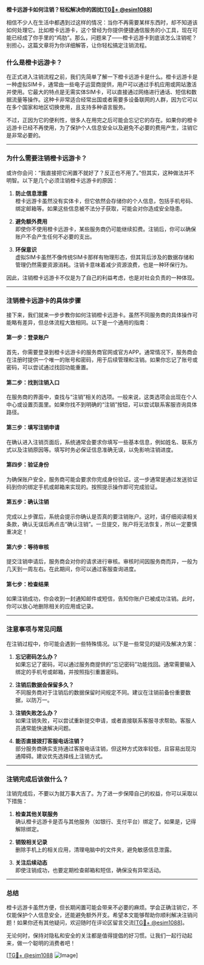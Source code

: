 **橙卡远游卡如何注销？轻松解决你的困扰[[TG💪+ @esim1088](https://t.me/s/esim1088)]**

相信不少人在生活中都遇到过这样的情况：当你不再需要某样东西时，却不知道该如何处理它。比如橙卡远游卡，这个曾经为你提供便捷通信服务的小工具，现在可能已经成了你手里的“鸡肋”。那么，问题来了——橙卡远游卡到底该怎么注销呢？别担心，这篇文章将为你详细解答，让你轻松搞定注销流程。

### **什么是橙卡远游卡？**

在正式进入注销流程之前，我们先简单了解一下橙卡远游卡是什么。橙卡远游卡是一种虚拟SIM卡，通常由一些电子运营商提供，用户可以通过手机应用或网站激活并使用。它最大的特点是无需实体SIM卡，可以直接通过网络进行通话、短信和数据流量等操作。这种卡非常适合经常出国或者需要多设备联网的人群，因为它可以在多个国家和地区切换使用，且支持多种语言服务。

不过，正因为它的便利性，很多人在用完之后可能会忘记它的存在。如果你的橙卡远游卡已经不再使用，为了保护个人信息安全以及避免不必要的费用产生，注销它是非常必要的。

---

### **为什么需要注销橙卡远游卡？**

或许你会问：“我直接把它闲置不就好了？反正也不用了。”但其实，这种做法并不明智。以下是几个必须注销橙卡远游卡的原因：

1. **防止信息泄露**  
   橙卡远游卡虽然没有实体卡，但它依然会存储你的个人信息，包括手机号码、绑定邮箱等。如果这些信息被不法分子获取，可能会对你造成安全隐患。

2. **避免额外费用**  
   即使你不使用橙卡远游卡，某些服务商仍可能继续扣费。注销后，你可以确保账户不会产生任何不必要的支出。

3. **环保意识**  
   虚拟SIM卡虽然不像传统SIM卡那样有物理形态，但其背后涉及的数据存储和管理仍然需要资源消耗。注销卡意味着减少资源浪费，也是一种环保行为。

因此，注销橙卡远游卡不仅是为了自己的利益考虑，也是对社会负责的一种体现。

---

### **注销橙卡远游卡的具体步骤**

接下来，我们就来一步步教你如何注销橙卡远游卡。虽然不同服务商的具体操作可能略有差异，但总体流程大致相同。以下是一个通用的指南：

#### **第一步：登录账户**
首先，你需要登录到橙卡远游卡的服务商官网或官方APP。通常情况下，服务商会在注册时提供一个唯一的账号和密码，用于后续管理和注销。如果你忘记了账号或密码，可以尝试通过找回功能重置。

#### **第二步：找到注销入口**
在服务商的界面中，查找与“注销”相关的选项。一般来说，这类选项会出现在个人中心或设置页面里。如果你找不到明确的“注销”按钮，可以尝试联系客服咨询具体路径。

#### **第三步：填写注销申请**
在确认进入注销页面后，系统通常会要求你填写一些基本信息，例如姓名、联系方式以及注销原因等。填写时务必保证信息准确无误，以免影响注销进度。

#### **第四步：验证身份**
为确保账户安全，服务商可能会要求你完成身份验证。这一步通常是通过发送验证码到你的绑定手机或邮箱来实现的。按照提示操作即可完成验证。

#### **第五步：确认注销**
完成以上步骤后，系统会提示你确认是否真的要注销账户。这时，请仔细阅读相关条款，确认无误后再点击“确认注销”。一旦提交，账户将无法恢复，所以一定要慎重决定！

#### **第六步：等待审核**
提交注销申请后，服务商会对你的请求进行审核。审核时间因服务商而异，一般为几天到一周左右。在此期间，你可以通过客服查询进度。

#### **第七步：检查结果**
如果注销成功，你会收到一封通知邮件或短信，告知你账户已被成功注销。此时，你可以放心地删除相关的应用或记录。

---

### **注意事项与常见问题**

在注销过程中，你可能会遇到一些特殊情况。以下是一些常见的疑问及解决方案：

1. **忘记密码怎么办？**  
   如果忘记了密码，可以通过服务商提供的“忘记密码”功能找回。通常需要输入绑定的手机号或邮箱，并按照指引重置密码。

2. **注销后数据会保留多久？**  
   不同服务商对于注销后的数据保留时间规定不同。建议在注销前备份重要数据，以防万一。

3. **注销失败怎么办？**  
   如果注销失败，可以尝试重新提交申请，或者直接联系客服寻求帮助。客服人员通常能快速解决问题。

4. **能否直接拨打客服电话注销？**  
   部分服务商确实支持通过客服电话注销，但这种方式效率较低，且容易出现沟通障碍。建议优先选择线上注销方式。

---

### **注销完成后该做什么？**

注销完成后，不要以为就万事大吉了。为了进一步保障自己的权益，你可以采取以下措施：

1. **检查其他关联服务**  
   确认橙卡远游卡是否与其他服务（如银行、支付平台）绑定了。如果是，记得解除绑定。

2. **销毁相关记录**  
   删除手机上的相关应用，清理电脑中的文件夹，避免敏感信息泄露。

3. **关注后续动态**  
   即使注销成功，也要定期检查邮箱和短信，确保没有异常活动。

---

### **总结**

橙卡远游卡虽然方便，但长期闲置可能会带来不必要的麻烦。学会正确注销它，不仅能保护个人信息安全，还能避免额外开支。希望本文能够帮助你顺利解决注销问题！如果你还有其他疑问，欢迎随时在评论区留言交流[[TG💪+ @esim1088](https://t.me/s/esim1088)]。

无论何时，保持对隐私和安全的关注都是值得提倡的好习惯。让我们一起行动起来，做一个聪明的消费者吧！

[[TG💪+ @esim1088](https://t.me/s/esim1088) ![Image](https://i.postimg.cc/4NQfJmqS/Snipaste-2025-05-13-00-14-12.png)]